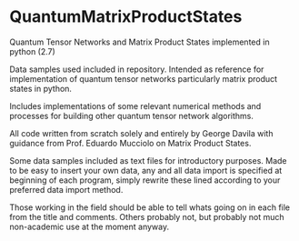 # QuantumMatrixProductStates
Quantum Tensor Networks and Matrix Product States implemented in python (2.7)

Data samples used included in repository. Intended as reference for implementation of quantum tensor networks particularly matrix product states in python. 

Includes implementations of some relevant numerical methods and processes for building other quantum tensor network algorithms.

All code written from scratch solely and entirely by George Davila with guidance from Prof. Eduardo Mucciolo on Matrix Product States.

Some data samples included as text files for introductory purposes. Made to be easy to insert your own data, any and all data import is specified at beginning of each program, simply rewrite these lined according to your preferred data import method. 

Those working in the field should be able to tell whats going on in each file from the title and comments. Others probably not, but probably not much non-academic use at the moment anyway.
